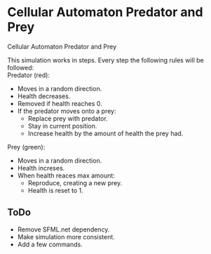 # Cellular Automaton Predator and Prey
Cellular Automaton Predator and Prey

This simulation works in steps.
Every step the following rules will be followed:  
Predator (red):
- Moves in a random direction.
- Health decreases.
- Removed if health reaches 0.
- If the predator moves onto a prey:
  - Replace prey with predator.
  - Stay in current position.
  - Increase health by the amount of health the prey had.

Prey (green):
- Moves in a random direction.
- Health increses.
- When health reaces max amount:
  - Reproduce, creating a new prey.
  - Health is reset to 1.

## ToDo
- Remove SFML.net dependency.
- Make simulation more consistent.
- Add a few commands.
